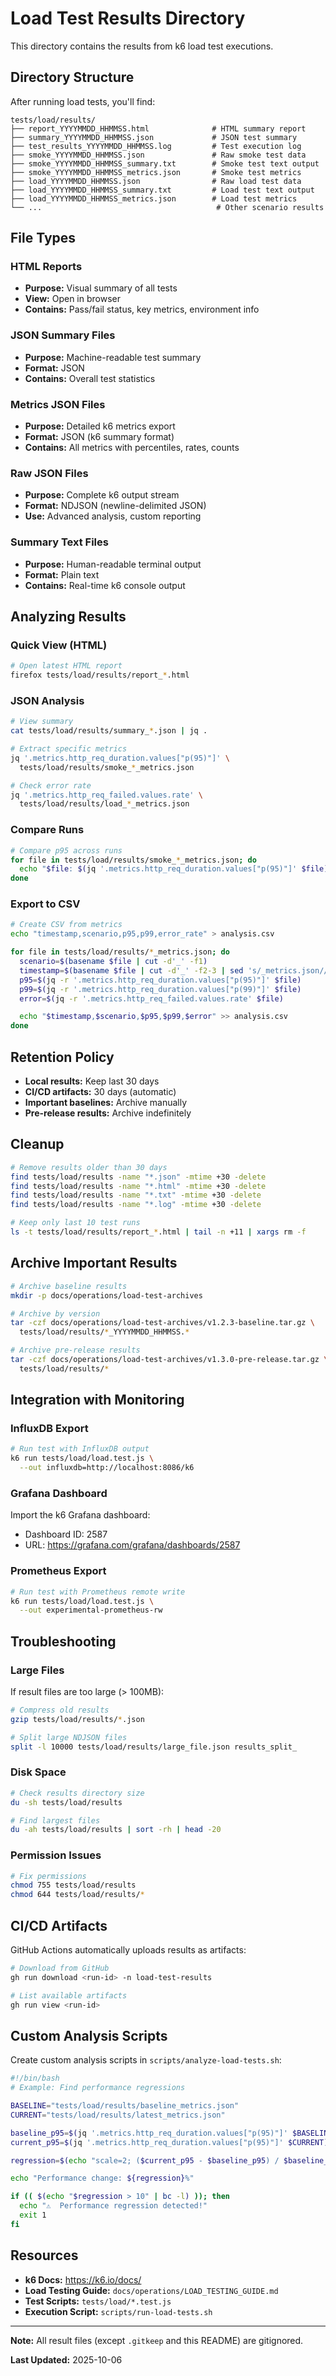 # Load Test Results Directory

This directory contains the results from k6 load test executions.

## Directory Structure

After running load tests, you'll find:

```
tests/load/results/
├── report_YYYYMMDD_HHMMSS.html              # HTML summary report
├── summary_YYYYMMDD_HHMMSS.json             # JSON test summary
├── test_results_YYYYMMDD_HHMMSS.log         # Test execution log
├── smoke_YYYYMMDD_HHMMSS.json               # Raw smoke test data
├── smoke_YYYYMMDD_HHMMSS_summary.txt        # Smoke test text output
├── smoke_YYYYMMDD_HHMMSS_metrics.json       # Smoke test metrics
├── load_YYYYMMDD_HHMMSS.json                # Raw load test data
├── load_YYYYMMDD_HHMMSS_summary.txt         # Load test text output
├── load_YYYYMMDD_HHMMSS_metrics.json        # Load test metrics
└── ...                                       # Other scenario results
```

## File Types

### HTML Reports

- **Purpose:** Visual summary of all tests
- **View:** Open in browser
- **Contains:** Pass/fail status, key metrics, environment info

### JSON Summary Files

- **Purpose:** Machine-readable test summary
- **Format:** JSON
- **Contains:** Overall test statistics

### Metrics JSON Files

- **Purpose:** Detailed k6 metrics export
- **Format:** JSON (k6 summary format)
- **Contains:** All metrics with percentiles, rates, counts

### Raw JSON Files

- **Purpose:** Complete k6 output stream
- **Format:** NDJSON (newline-delimited JSON)
- **Use:** Advanced analysis, custom reporting

### Summary Text Files

- **Purpose:** Human-readable terminal output
- **Format:** Plain text
- **Contains:** Real-time k6 console output

## Analyzing Results

### Quick View (HTML)

```bash
# Open latest HTML report
firefox tests/load/results/report_*.html
```

### JSON Analysis

```bash
# View summary
cat tests/load/results/summary_*.json | jq .

# Extract specific metrics
jq '.metrics.http_req_duration.values["p(95)"]' \
  tests/load/results/smoke_*_metrics.json

# Check error rate
jq '.metrics.http_req_failed.values.rate' \
  tests/load/results/load_*_metrics.json
```

### Compare Runs

```bash
# Compare p95 across runs
for file in tests/load/results/smoke_*_metrics.json; do
  echo "$file: $(jq '.metrics.http_req_duration.values["p(95)"]' $file)ms"
done
```

### Export to CSV

```bash
# Create CSV from metrics
echo "timestamp,scenario,p95,p99,error_rate" > analysis.csv

for file in tests/load/results/*_metrics.json; do
  scenario=$(basename $file | cut -d'_' -f1)
  timestamp=$(basename $file | cut -d'_' -f2-3 | sed 's/_metrics.json//')
  p95=$(jq -r '.metrics.http_req_duration.values["p(95)"]' $file)
  p99=$(jq -r '.metrics.http_req_duration.values["p(99)"]' $file)
  error=$(jq -r '.metrics.http_req_failed.values.rate' $file)

  echo "$timestamp,$scenario,$p95,$p99,$error" >> analysis.csv
done
```

## Retention Policy

- **Local results:** Keep last 30 days
- **CI/CD artifacts:** 30 days (automatic)
- **Important baselines:** Archive manually
- **Pre-release results:** Archive indefinitely

## Cleanup

```bash
# Remove results older than 30 days
find tests/load/results -name "*.json" -mtime +30 -delete
find tests/load/results -name "*.html" -mtime +30 -delete
find tests/load/results -name "*.txt" -mtime +30 -delete
find tests/load/results -name "*.log" -mtime +30 -delete

# Keep only last 10 test runs
ls -t tests/load/results/report_*.html | tail -n +11 | xargs rm -f
```

## Archive Important Results

```bash
# Archive baseline results
mkdir -p docs/operations/load-test-archives

# Archive by version
tar -czf docs/operations/load-test-archives/v1.2.3-baseline.tar.gz \
  tests/load/results/*_YYYYMMDD_HHMMSS.*

# Archive pre-release results
tar -czf docs/operations/load-test-archives/v1.3.0-pre-release.tar.gz \
  tests/load/results/*
```

## Integration with Monitoring

### InfluxDB Export

```bash
# Run test with InfluxDB output
k6 run tests/load/load.test.js \
  --out influxdb=http://localhost:8086/k6
```

### Grafana Dashboard

Import the k6 Grafana dashboard:

- Dashboard ID: 2587
- URL: https://grafana.com/grafana/dashboards/2587

### Prometheus Export

```bash
# Run test with Prometheus remote write
k6 run tests/load/load.test.js \
  --out experimental-prometheus-rw
```

## Troubleshooting

### Large Files

If result files are too large (> 100MB):

```bash
# Compress old results
gzip tests/load/results/*.json

# Split large NDJSON files
split -l 10000 tests/load/results/large_file.json results_split_
```

### Disk Space

```bash
# Check results directory size
du -sh tests/load/results

# Find largest files
du -ah tests/load/results | sort -rh | head -20
```

### Permission Issues

```bash
# Fix permissions
chmod 755 tests/load/results
chmod 644 tests/load/results/*
```

## CI/CD Artifacts

GitHub Actions automatically uploads results as artifacts:

```bash
# Download from GitHub
gh run download <run-id> -n load-test-results

# List available artifacts
gh run view <run-id>
```

## Custom Analysis Scripts

Create custom analysis scripts in `scripts/analyze-load-tests.sh`:

```bash
#!/bin/bash
# Example: Find performance regressions

BASELINE="tests/load/results/baseline_metrics.json"
CURRENT="tests/load/results/latest_metrics.json"

baseline_p95=$(jq '.metrics.http_req_duration.values["p(95)"]' $BASELINE)
current_p95=$(jq '.metrics.http_req_duration.values["p(95)"]' $CURRENT)

regression=$(echo "scale=2; ($current_p95 - $baseline_p95) / $baseline_p95 * 100" | bc)

echo "Performance change: ${regression}%"

if (( $(echo "$regression > 10" | bc -l) )); then
  echo "⚠️  Performance regression detected!"
  exit 1
fi
```

## Resources

- **k6 Docs:** https://k6.io/docs/
- **Load Testing Guide:** `docs/operations/LOAD_TESTING_GUIDE.md`
- **Test Scripts:** `tests/load/*.test.js`
- **Execution Script:** `scripts/run-load-tests.sh`

---

**Note:** All result files (except `.gitkeep` and this README) are gitignored.

**Last Updated:** 2025-10-06
